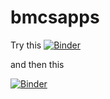 # bmcsapps

Try this 
[![Binder](https://mybinder.org/badge.svg)](https://mybinder.org/v2/gh/rosoba/bmcsapps.git/master?urlpath=apps%2Findex.ipynb)

and then this

[![Binder](https://mybinder.org/badge.svg)](https://mybinder.org/v2/gh/binder-examples/appmode/master?urlpath=apps%2Findex.ipynb)


